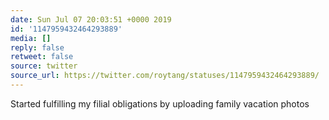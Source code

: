 ```yaml
---
date: Sun Jul 07 20:03:51 +0000 2019
id: '1147959432464293889'
media: []
reply: false
retweet: false
source: twitter
source_url: https://twitter.com/roytang/statuses/1147959432464293889/
---
```


Started fulfilling my filial obligations by uploading family vacation photos